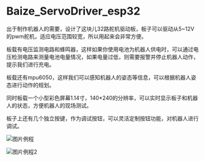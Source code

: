 # Baize_ServoDriver_esp32

出于制作机器人的需要，设计了这块儿32路舵机驱动板，板子可以驱动从5~12V的pwm舵机，适应电压范围较宽，所以用起来会非常方便。

板载有电压监测电路和蜂鸣器，这样如果你使用电池为机器人供电时，可以通过电压检测电路来测量电池电量情况，如果电量过低，则需要报警并停止机器人动作，提示我们进行充电。

板载还有mpu6050，这样我们可以感知机器人的姿态等信息，可以根据机器人姿态进行动作的规划。

同时板载一个小型彩色屏幕1.14寸，140*240的分辨率，可以实时显示板子和机器人的状态，方便机器人的现场测试。

板子上还有几个独立按键，作为调试按钮，可以灵活定制按钮功能，对机器人进行调试。

![图片例程](https://github.com/Allen953/Baize_ServoDriver_esp32/blob/main/7.Photos%20%26%20Videos/IMG_20220913_124243.jpg)


![图片例程2](https://github.com/Allen953/Baize_ServoDriver_esp32/blob/main/7.Photos%20%26%20Videos/QQ%E5%9B%BE%E7%89%8720220825144041.png)

